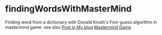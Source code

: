 # findingWordsWithMasterMind
Finding word from a dictionary with Donald Knuth's Five-guess algorithm in mastermind game.
see also [Post in My blog](https://www.muzafferkadir.com/five-guess-algoritmasi-ile-sozlukten-kelime-bulmak/)
[Mastermind Game](https://en.wikipedia.org/wiki/Mastermind_%28board_game%29#Algorithms)

